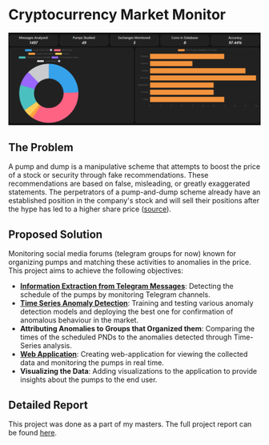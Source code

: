# Cryptocurrency Market Monitor
![image](pnds/static/pnds/images/site-ss.png)

## The Problem
A pump and dump is a manipulative scheme that attempts to boost the price of a stock or security through fake recommendations. These recommendations are based on false, misleading, or greatly exaggerated statements. The perpetrators of a pump-and-dump scheme already have an established position in the company's stock and will sell their positions  after the hype has led to a higher share price ([source](https://www.investopedia.com/terms/p/pumpanddump.asp)).

## Proposed Solution
Monitoring social media forums (telegram groups for now) known for organizing pumps and matching these activities to anomalies in the price. 
This project aims to achieve the following objectives:
- <b>[Information Extraction from Telegram Messages](https://github.com/Anuraag20/pnd-telegram-monitoring)</b>: Detecting the schedule of the pumps by monitoring Telegram channels.
- <b>[Time Series Anomaly Detection](https://colab.research.google.com/drive/1PcP7A7uGZQ1Jui8zO18rkePBFW4vd23J#scrollTo=OEvk-iV4jI_t)</b>: Training and testing various anomaly detection models and deploying the best one for confirmation of anomalous behaviour in the market.  
- <b>Attributing Anomalies to Groups that Organized them</b>: Comparing the times of the scheduled PNDs to the anomalies detected through Time-Series analysis. 
- <b>[Web Application](https://pndtracker.anuraag.tech)</b>: Creating web-application for viewing the collected data and monitoring the pumps in real time.  
- <b>Visualizing the Data</b>: Adding visualizations to the application to provide insights about 
the pumps to the end user. 

## Detailed Report
This project was done as a part of my masters. The full project report can be found [here](https://anuraag.tech/media/msc-project-report.pdf).
